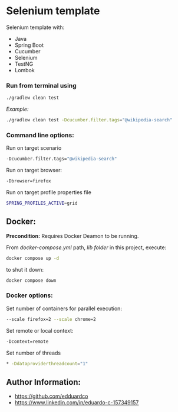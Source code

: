 # Selenium template

Selenium template with:

* Java
* Spring Boot
* Cucumber
* Selenium
* TestNG
* Lombok

### Run from terminal using 

```bash
./gradlew clean test
```

_Example:_ 
```bash
./gradlew clean test -Dcucumber.filter.tags="@wikipedia-search"
```

### Command line options:
Run on target scenario
```bash
-Dcucumber.filter.tags="@wikipedia-search"
````

Run on target browser:
```bash
-Dbrowser=firefox
````

Run on target profile properties file
```bash
SPRING_PROFILES_ACTIVE=grid
````

## Docker:
**Precondition:** Requires Docker Deamon to be running.

From _docker-compose.yml_ path, _lib folder_  in this project, execute: 

```bash
docker compose up -d
```

to shut it down:
```bash
docker compose down
```

### Docker options:

Set number of containers for parallel execution:
```bash
--scale firefox=2 --scale chrome=2
```

Set remote or local context:
```bash
-Dcontext=remote
```

Set number of threads
```bash
* -Ddataproviderthreadcount="1"
```

## Author Information:

- https://github.com/edduardco
- https://www.linkedin.com/in/eduardo-c-157349157